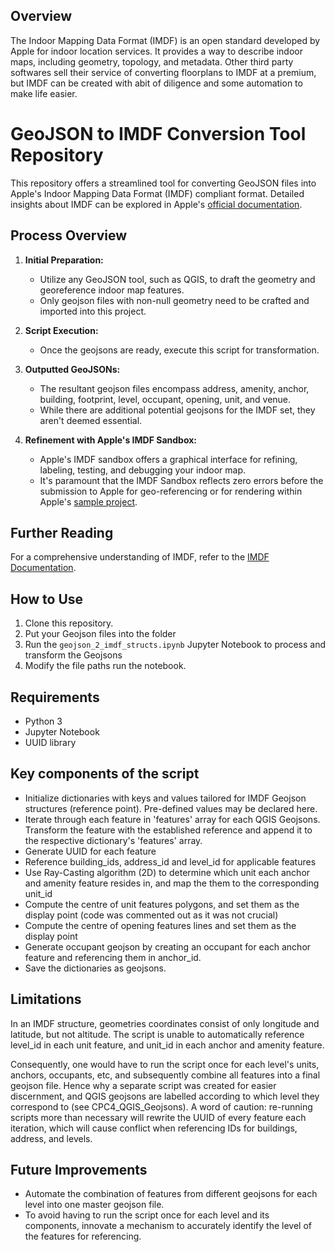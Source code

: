 ## Overview

The Indoor Mapping Data Format (IMDF) is an open standard developed by Apple for indoor location services. It provides a way to describe indoor maps, including geometry, topology, and metadata. Other third party softwares sell their service of converting floorplans to IMDF at a premium, but IMDF can be created with abit of diligence and some automation to make life easier.

# GeoJSON to IMDF Conversion Tool Repository

This repository offers a streamlined tool for converting GeoJSON files into Apple's Indoor Mapping Data Format (IMDF) compliant format. Detailed insights about IMDF can be explored in Apple's [official documentation](https://register.apple.com/resources/indoor/program/).

## Process Overview

1. **Initial Preparation:** 
    - Utilize any GeoJSON tool, such as QGIS, to draft the geometry and georeference indoor map features. 
    - Only geojson files with non-null geometry need to be crafted and imported into this project.
  
2. **Script Execution:** 
    - Once the geojsons are ready, execute this script for transformation.
  
3. **Outputted GeoJSONs:** 
    - The resultant geojson files encompass address, amenity, anchor, building, footprint, level, occupant, opening, unit, and venue. 
    - While there are additional potential geojsons for the IMDF set, they aren't deemed essential.
  
4. **Refinement with Apple's IMDF Sandbox:** 
    - Apple's IMDF sandbox offers a graphical interface for refining, labeling, testing, and debugging your indoor map. 
    - It's paramount that the IMDF Sandbox reflects zero errors before the submission to Apple for geo-referencing or for rendering within Apple's [sample project](https://developer.apple.com/documentation/mapkit/mapkit_for_appkit_and_uikit/displaying_an_indoor_map).

## Further Reading
For a comprehensive understanding of IMDF, refer to the [IMDF Documentation](https://docs.ogc.org/cs/20-094/index.html).


## How to Use

1. Clone this repository.
2. Put your Geojson files into the folder
3. Run the `geojson_2_imdf_structs.ipynb` Jupyter Notebook to process and transform the Geojsons
4. Modify the file paths run the notebook.

## Requirements

- Python 3
- Jupyter Notebook
- UUID library

## Key components of the script
- Initialize dictionaries with keys and values tailored for IMDF Geojson structures (reference point). Pre-defined values may be declared here.
- Iterate through each feature in 'features' array for each QGIS Geojsons. Transform the feature with the established reference and append it to the respective dictionary's 'features' array.
- Generate UUID for each feature
- Reference building_ids, address_id and level_id for applicable features
- Use Ray-Casting algorithm (2D) to determine which unit each anchor and amenity feature resides in, and map the them to the corresponding unit_id
- Compute the centre of unit features polygons, and set them as the display point (code was commented out as it was not crucial)
- Compute the centre of opening features lines and set them as the display point
- Generate occupant geojson by creating an occupant for each anchor feature and referencing them in anchor_id.
- Save the dictionaries as geojsons.

## Limitations

In an IMDF structure, geometries coordinates consist of only longitude and latitude, but not altitude. The script is unable to automatically reference level_id in each unit feature, and unit_id in each anchor and amenity feature.

Consequently, one would have to run the script once for each level's units, anchors, occupants, etc, and subsequently combine all features into a final geojson file. Hence why a separate script was created for easier discernment, and QGIS geojsons are labelled according to which level they correspond to (see CPC4_QGIS_Geojsons).  A word of caution: re-running scripts more than necessary will rewrite the UUID of every feature each iteration, which will cause conflict when referencing IDs for buildings, address, and levels.

## Future Improvements
- Automate the combination of features from different geojsons for each level into one master geojson file. 
- To avoid having to run the script once for each level and its components, innovate a mechanism to accurately identify the level of the features for referencing.

